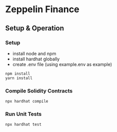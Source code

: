 # Zeppelin Finance

## Setup & Operation

### Setup
- install node and npm 
- install hardhat globally
- create .env file (using example.env as example)
```
npm install
yarn install
```

### Compile Solidity Contracts
```
npx hardhat compile
```

### Run Unit Tests
```
npx hardhat test
```

```

